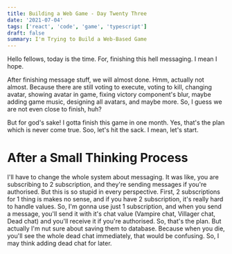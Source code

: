 ```yaml
---
title: Building a Web Game - Day Twenty Three
date: '2021-07-04'
tags: ['react', 'code', 'game', 'typescript']
draft: false
summary: I'm Trying to Build a Web-Based Game
---
```


Hello fellows, today is the time. For, finishing this hell messaging. I mean I hope.

After finishing message stuff, we will almost done. Hmm, actually not almost. Because there are still voting to execute, voting to kill, changing avatar, showing avatar in game, fixing victory component's blur, maybe adding game music, designing all avatars, and maybe more. So, I guess we are not even close to finish, huh?

But for god's sake! I gotta finish this game in one month. Yes, that's the plan which is never come true. Soo, let's hit the sack. I mean, let's start.

# After a Small Thinking Process

I'll have to change the whole system about messaging. It was like, you are subscribing to 2 subscription, and they're sending messages if you're authorised. But this is so stupid in every perspective. First, 2 subscriptions for 1 thing is makes no sense, and if you have 2 subscription, it's really hard to handle values. So, I'm gonna use just 1 subscription, and when you send a message, you'll send it with it's chat value (Vampire chat, Villager chat, Dead chat) and you'll receive it if you're authorised. So, that's the plan. But actually I'm nut sure about saving them to database. Because when you die, you'll see the whole dead chat immediately, that would be confusing. So, I may think adding dead chat for later.
